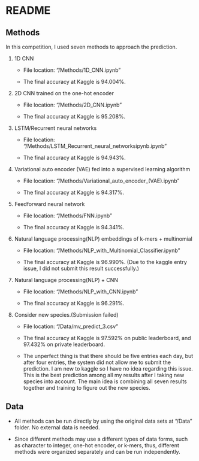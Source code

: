 README
================

## Methods

In this competition, I used seven methods to approach the prediction.

1.  1D CNN

    -   File location: “/Methods/1D\_CNN.ipynb”

    -   The final accuracy at Kaggle is 94.004%.

2.  2D CNN trained on the one-hot encoder

    -   File location: “/Methods/2D\_CNN.ipynb”

    -   The final accuracy at Kaggle is 95.208%.

3.  LSTM/Recurrent neural networks

    -   File location:
        “/Methods/LSTM\_Recurrent\_neural\_networksipynb.ipynb”

    -   The final accuracy at Kaggle is 94.943%.

4.  Variational auto encoder (VAE) fed into a supervised learning
    algorithm

    -   File location:
        “/Methods/Variational\_auto\_encoder\_(VAE).ipynb”

    -   The final accuracy at Kaggle is 94.317%.

5.  Feedforward neural network

    -   File location: “/Methods/FNN.ipynb”

    -   The final accuracy at Kaggle is 94.341%.

6.  Natural language processing(NLP) embeddings of k-mers + multinomial

    -   File location:
        “/Methods/NLP\_with\_Multinomial\_Classifier.ipynb”

    -   The final accuracy at Kaggle is 96.990%. (Due to the kaggle
        entry issue, I did not submit this result successfully.)

7.  Natural language processing(NLP) + CNN

    -   File location: “/Methods/NLP\_with\_CNN.ipynb”

    -   The final accuracy at Kaggle is 96.291%.

8.  Consider new species.(Submission failed)

    -   File location: “/Data/mv\_predict\_3.csv”

    -   The final accuracy at Kaggle is 97.592% on public leaderboard,
        and 97.432% on private leaderboard.

    -   The unperfect thing is that there should be five entries each
        day, but after four entries, the system did not allow me to
        submit the prediction. I am new to kaggle so I have no idea
        regarding this issue. This is the best prediction among all my
        results after I taking new species into account. The main idea
        is combining all seven results together and training to figure
        out the new species.

## Data

-   All methods can be run directly by using the original data sets at
    “/Data” folder. No external data is needed.

-   Since different methods may use a different types of data forms,
    such as character to integer, one-hot encoder, or k-mers, thus,
    different methods were organized separately and can be run
    independently.
